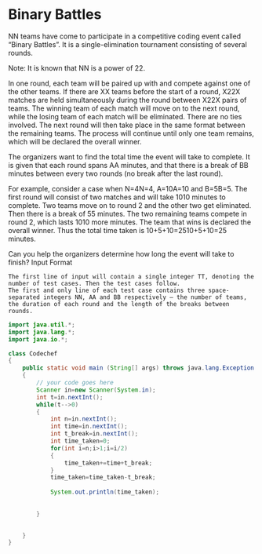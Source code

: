 # Binary Battles

NN teams have come to participate in a competitive coding event called “Binary Battles”. It is a single-elimination tournament consisting of several rounds.

Note: It is known that NN is a power of 22.

In one round, each team will be paired up with and compete against one of the other teams. If there are XX teams before the start of a round, X22X​ matches are held simultaneously during the round between X22X​ pairs of teams. The winning team of each match will move on to the next round, while the losing team of each match will be eliminated. There are no ties involved. The next round will then take place in the same format between the remaining teams. The process will continue until only one team remains, which will be declared the overall winner.

The organizers want to find the total time the event will take to complete. It is given that each round spans AA minutes, and that there is a break of BB minutes between every two rounds (no break after the last round).

For example, consider a case when N=4N=4, A=10A=10 and B=5B=5. The first round will consist of two matches and will take 1010 minutes to complete. Two teams move on to round 2 and the other two get eliminated. Then there is a break of 55 minutes. The two remaining teams compete in round 2, which lasts 1010 more minutes. The team that wins is declared the overall winner. Thus the total time taken is 10+5+10=2510+5+10=25 minutes.

Can you help the organizers determine how long the event will take to finish?
Input Format

    The first line of input will contain a single integer TT, denoting the number of test cases. Then the test cases follow.
    The first and only line of each test case contains three space-separated integers NN, AA and BB respectively — the number of teams, the duration of each round and the length of the breaks between rounds.

```java
import java.util.*;
import java.lang.*;
import java.io.*;

class Codechef
{
	public static void main (String[] args) throws java.lang.Exception
	{
		// your code goes here
		Scanner in=new Scanner(System.in);
		int t=in.nextInt();
		while(t-->0)
		{
		    int n=in.nextInt();
		    int time=in.nextInt();
		    int t_break=in.nextInt();
		    int time_taken=0;
		    for(int i=n;i>1;i=i/2)
		    {
		        time_taken+=time+t_break;
		    }
		    time_taken=time_taken-t_break;
		    
		    System.out.println(time_taken);
		    
		    
		}
		

	}
}
```
